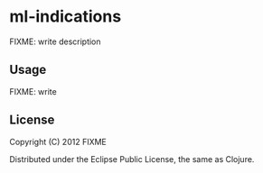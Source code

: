 # ml-indications

FIXME: write description

## Usage

FIXME: write

## License

Copyright (C) 2012 FIXME

Distributed under the Eclipse Public License, the same as Clojure.
